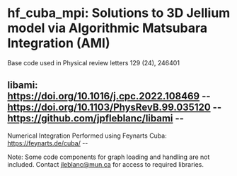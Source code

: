 # hf_cuba_mpi: Solutions to 3D Jellium model via Algorithmic Matsubara Integration (AMI)
Base code used in Physical review letters 129 (24), 246401

libami: https://doi.org/10.1016/j.cpc.2022.108469 --
	https://doi.org/10.1103/PhysRevB.99.035120 --
	https://github.com/jpfleblanc/libami --
--
Numerical Integration Performed using Feynarts Cuba: https://feynarts.de/cuba/ --

Note: Some code components for graph loading and handling are not included.  Contact jleblanc@mun.ca for access to required libraries.


